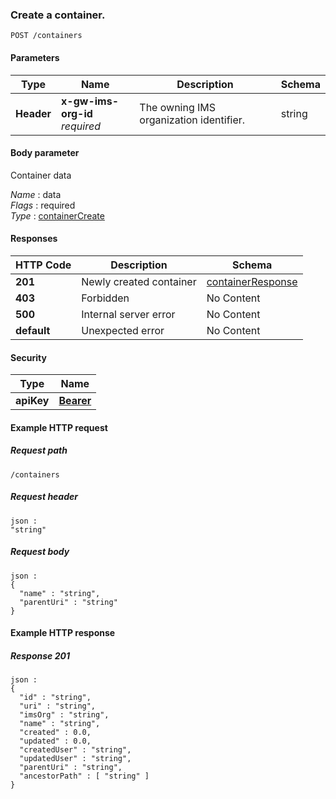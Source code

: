 
<a name="createcontainer"></a>
### Create a container.
```
POST /containers
```


#### Parameters

|Type|Name|Description|Schema|
|---|---|---|---|
|**Header**|**x-gw-ims-org-id**  <br>*required*|The owning IMS organization identifier.|string|


#### Body parameter
Container data

*Name* : data  
*Flags* : required  
*Type* : [containerCreate](../definitions/containerCreate.md#containercreate)


#### Responses

|HTTP Code|Description|Schema|
|---|---|---|
|**201**|Newly created container|[containerResponse](../definitions/containerResponse.md#containerresponse)|
|**403**|Forbidden|No Content|
|**500**|Internal server error|No Content|
|**default**|Unexpected error|No Content|


#### Security

|Type|Name|
|---|---|
|**apiKey**|**[Bearer](security.md#bearer)**|


#### Example HTTP request

##### Request path
```
/containers
```


##### Request header
```
json :
"string"
```


##### Request body
```
json :
{
  "name" : "string",
  "parentUri" : "string"
}
```


#### Example HTTP response

##### Response 201
```
json :
{
  "id" : "string",
  "uri" : "string",
  "imsOrg" : "string",
  "name" : "string",
  "created" : 0.0,
  "updated" : 0.0,
  "createdUser" : "string",
  "updatedUser" : "string",
  "parentUri" : "string",
  "ancestorPath" : [ "string" ]
}
```



